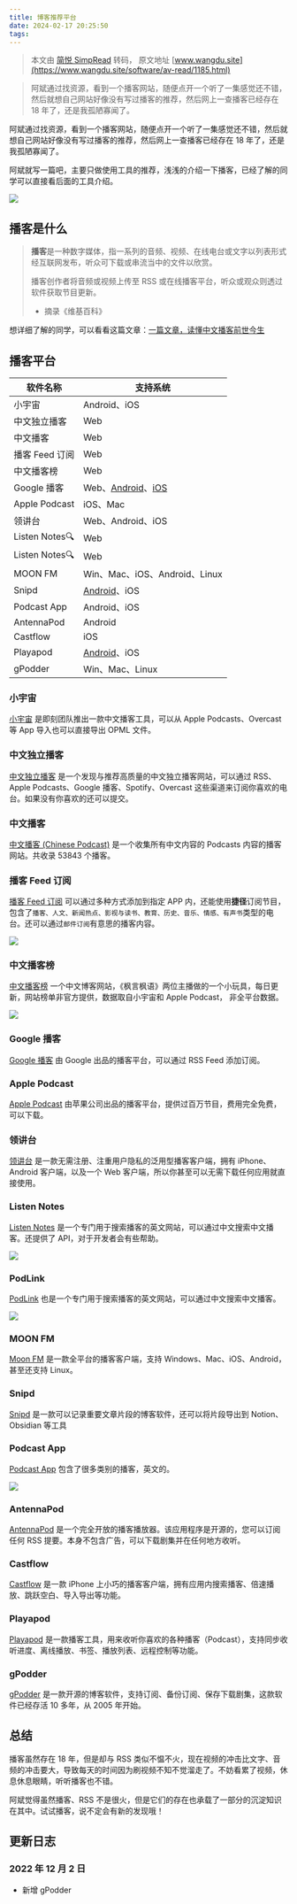 ```yaml
---
title: 博客推荐平台
date: 2024-02-17 20:25:50
tags:
---
```


> 本文由 [简悦 SimpRead](http://ksria.com/simpread/) 转码， 原文地址 [www.wangdu.site](https://www.wangdu.site/software/av-read/1185.html)

> 阿斌通过找资源，看到一个播客网站，随便点开一个听了一集感觉还不错，然后就想自己网站好像没有写过播客的推荐，然后网上一查播客已经存在 18 年了，还是我孤陋寡闻了。

阿斌通过找资源，看到一个播客网站，随便点开一个听了一集感觉还不错，然后就想自己网站好像没有写过播客的推荐，然后网上一查播客已经存在 18 年了，还是我孤陋寡闻了。

阿斌就写一篇吧，主要只做使用工具的推荐，浅浅的介绍一下播客，已经了解的同学可以直接看后面的工具介绍。

![](https://usacdn.wangdu.site/file/blog-cdn/WP-CDN-02/uPic/2022092538.webp)

播客是什么
-----

> **播客**是一种数字媒体，指一系列的音频、视频、在线电台或文字以列表形式经互联网发布，听众可下载或串流当中的文件以欣赏。
> 
> 播客创作者将音频或视频上传至 RSS 或在线播客平台，听众或观众则透过软件获取节目更新。
> 
> - 摘录《维基百科》

想详细了解的同学，可以看看这篇文章：[一篇文章，读懂中文播客前世今生](https://www.wangdu.site/?golink=aHR0cHM6Ly9zc3BhaS5jb20vcG9zdC83NDg3NA==)

播客平台
----

<table><thead><tr><th>软件名称</th><th>支持系统</th></tr></thead><tbody><tr><td>小宇宙</td><td>Android、iOS</td></tr><tr><td>中文独立播客</td><td>Web</td></tr><tr><td>中文播客</td><td>Web</td></tr><tr><td>播客 Feed 订阅</td><td>Web</td></tr><tr><td>中文播客榜</td><td>Web</td></tr><tr><td>Google 播客</td><td>Web、<a href="https://www.wangdu.site/?golink=aHR0cHM6Ly9hcGtwdXJlLmNvbS90dy9nb29nbGUtcG9kY2FzdHMvY29tLmdvb2dsZS5hbmRyb2lkLmFwcHMucG9kY2FzdHM=">Android</a>、<a href="https://www.wangdu.site/?golink=aHR0cHM6Ly9hcHBzLmFwcGxlLmNvbS9hcHAvYXBwbGUtc3RvcmUvaWQxMzk4MDAwMTA1P3B0PTkwMDgmYW1wO2N0PVNpZGVNZW51TGluayZhbXA7bXQ9OA==">iOS</a></td></tr><tr><td>Apple Podcast</td><td>iOS、Mac</td></tr><tr><td>领讲台</td><td>Web、Android、iOS</td></tr><tr><td>Listen Notes🔍</td><td>Web</td></tr><tr><td>Listen Notes🔍</td><td>Web</td></tr><tr><td>MOON FM</td><td>Win、Mac、iOS、Android、Linux</td></tr><tr><td>Snipd</td><td><a href="https://www.wangdu.site/?golink=aHR0cHM6Ly9hcGtwdXJlLmNvbS9zbmlwZC1zbWFydC1wb2RjYXN0LXBsYXllci9haS50b3BpY2ZpbmRlci5wb2RjYXN0ZGlzY292ZXJ5">Android</a>、iOS</td></tr><tr><td>Podcast App</td><td>Android、iOS</td></tr><tr><td>AntennaPod</td><td>Android</td></tr><tr><td>Castflow</td><td>iOS</td></tr><tr><td>Playapod</td><td><a href="https://www.wangdu.site/?golink=aHR0cHM6Ly9hcGtwdXJlLmNvbS9zdG9yZS9hcHBzL2RldGFpbHM/aWQ9Y29tLnRtc29mdC5wbGF5YXBvZA==">Android</a>、iOS</td></tr><tr><td>gPodder</td><td>Win、Mac、Linux</td></tr></tbody></table>

### 小宇宙

[小宇宙](https://www.wangdu.site/?golink=aHR0cHM6Ly93d3cueGlhb3l1emhvdWZtLmNvbS8=) 是即刻团队推出一款中文播客工具，可以从 Apple Podcasts、Overcast 等 App 导入也可以直接导出 OPML 文件。

### 中文独立播客

[中文独立播客](https://www.wangdu.site/?golink=aHR0cHM6Ly90eXBsb2cuY29tL3BvZGxpc3Qv) 是一个发现与推荐高质量的中文独立播客网站，可以通过 RSS、Apple Podcasts、Google 播客、Spotify、Overcast 这些渠道来订阅你喜欢的电台。如果没有你喜欢的还可以提交。

### 中文播客

[中文播客 (Chinese Podcast)](https://www.wangdu.site/?golink=aHR0cHM6Ly9odWJidWIudG9w) 是一个收集所有中文内容的 Podcasts 内容的播客网站。共收录 53843 个播客。

### 播客 Feed 订阅

[播客 Feed 订阅](https://www.wangdu.site/?golink=aHR0cHM6Ly9nZXRwb2RjYXN0Lnh5ei8=) 可以通过多种方式添加到指定 APP 内，还能使用**捷径**订阅节目，包含了`播客、人文、新闻热点、影视与读书、教育、历史、音乐、情感、有声书`类型的电台。还可以通过`邮件订阅`有意思的播客内容。

![](https://usacdn.wangdu.site/file/blog-cdn/WP-CDN-02/uPic/2022092527.png)

### 中文播客榜

[中文播客榜](https://www.wangdu.site/?golink=aHR0cHM6Ly94eXpyYW5rLmNvbS8jLw==) 一个中文博客网站，《枫言枫语》两位主播做的一个小玩具，每日更新，网站榜单非官方提供，数据取自小宇宙和 Apple Podcast， 非全平台数据。

![](https://usacdn.wangdu.site/file/blog-cdn/WP-CDN-02/uPic/2022092532.png)

### Google 播客

[Google 播客](https://www.wangdu.site/?golink=aHR0cHM6Ly9wb2RjYXN0cy5nb29nbGUuY29tLz9obD16aC1jbg==) 由 Google 出品的播客平台，可以通过 RSS Feed 添加订阅。

### Apple Podcast

[Apple Podcast](https://www.wangdu.site/?golink=aHR0cHM6Ly93d3cuYXBwbGUuY29tL2hrL2FwcGxlLXBvZGNhc3RzLw==) 由苹果公司出品的播客平台，提供过百万节目，费用完全免费，可以下载。

### 领讲台

[领讲台](https://www.wangdu.site/?golink=aHR0cHM6Ly93d3cubGluZ2ppYW5ndGFpLmNvbS8=) 是一款无需注册、注重用户隐私的泛用型播客客户端，拥有 iPhone、Android 客户端，以及一个 Web 客户端，所以你甚至可以无需下载任何应用就直接使用。

### Listen Notes

[Listen Notes](https://www.wangdu.site/?golink=aHR0cHM6Ly93d3cubGlzdGVubm90ZXMuY29tLw==) 是一个专门用于搜索播客的英文网站，可以通过中文搜索中文播客。还提供了 API，对于开发者会有些帮助。

![](https://usacdn.wangdu.site/file/blog-cdn/WP-CDN-02/uPic/2022092536.png)

### PodLink

[PodLink](https://www.wangdu.site/?golink=aHR0cHM6Ly9wb2QubGluay8=) 也是一个专门用于搜索播客的英文网站，可以通过中文搜索中文播客。

![](https://usacdn.wangdu.site/file/blog-cdn/WP-CDN-02/uPic/2022092541.png)

### MOON FM

[Moon FM](https://www.wangdu.site/?golink=aHR0cHM6Ly9tb29uLmZtLw==) 是一款全平台的播客客户端，支持 Windows、Mac、iOS、Android，甚至还支持 Linux。

### Snipd

[Snipd](https://www.wangdu.site/?golink=aHR0cHM6Ly93d3cuc25pcGQuY29tLw==) 是一款可以记录重要文章片段的博客软件，还可以将片段导出到 Notion、Obsidian 等工具

### Podcast App

[Podcast App](https://www.wangdu.site/?golink=aHR0cHM6Ly9wb2RjYXN0LmFwcC8=) 包含了很多类别的播客，英文的。

![](https://usacdn.wangdu.site/file/blog-cdn/WP-CDN-02/uPic/2022092519.png)

### AntennaPod

[AntennaPod](https://www.wangdu.site/?golink=aHR0cHM6Ly9hbnRlbm5hcG9kLm9yZy8=) 是一个完全开放的播客播放器。该应用程序是开源的，您可以订阅任何 RSS 提要。本身不包含广告，可以下载剧集并在任何地方收听。

### Castflow

[Castflow](https://www.wangdu.site/?golink=aHR0cHM6Ly9hcHBzLmFwcGxlLmNvbS9jbi9hcHAvaWQxNTcyMTc5MjQx) 是一款 iPhone 上小巧的播客客户端，拥有应用内搜索播客、倍速播放、跳跃空白、导入导出等功能。

### Playapod

[Playapod](https://www.wangdu.site/?golink=aHR0cHM6Ly9hcHBzLmFwcGxlLmNvbS9jbi9hcHAvcGxheWFwb2QvaWQxMjQ2ODU3MDQ5P3BsYXRmb3JtPWlwaG9uZQ==) 是一款播客工具，用来收听你喜欢的各种播客（Podcast），支持同步收听进度、离线播放、书签、播放列表、远程控制等功能。

### gPodder

[gPodder](https://www.wangdu.site/?golink=aHR0cHM6Ly9ncG9kZGVyLmdpdGh1Yi5pby8=) 是一款开源的博客软件，支持订阅、备份订阅、保存下载剧集，这款软件已经存活 10 多年，从 2005 年开始。

总结
--

播客虽然存在 18 年，但是却与 RSS 类似不愠不火，现在视频的冲击比文字、音频的冲击要大，导致每天的时间因为刷视频不知不觉溜走了。不妨看累了视频，休息休息眼睛，听听播客也不错。

阿斌觉得虽然播客、RSS 不是很火，但是它们的存在也承载了一部分的沉淀知识在其中。试试播客，说不定会有新的发现哦！

更新日志
----

### 2022 年 12 月 2 日

*   新增 gPodder
